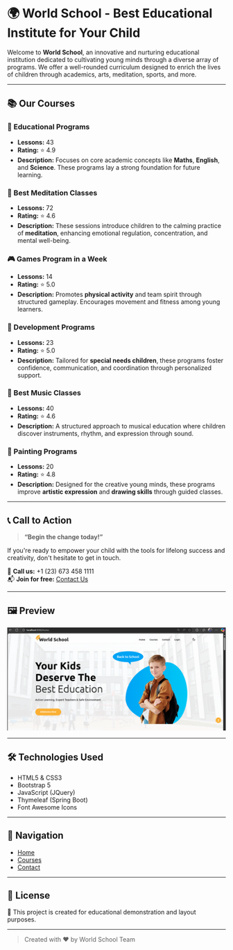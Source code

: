 
# 🌍 World School - Best Educational Institute for Your Child

Welcome to **World School**, an innovative and nurturing educational institution dedicated to cultivating young minds through a diverse array of programs. We offer a well-rounded curriculum designed to enrich the lives of children through academics, arts, meditation, sports, and more.

---

## 📚 Our Courses

### 🧠 Educational Programs
- **Lessons:** 43
- **Rating:** ⭐ 4.9
- **Description:** Focuses on core academic concepts like **Maths**, **English**, and **Science**. These programs lay a strong foundation for future learning.

### 🧘 Best Meditation Classes
- **Lessons:** 72
- **Rating:** ⭐ 4.6
- **Description:** These sessions introduce children to the calming practice of **meditation**, enhancing emotional regulation, concentration, and mental well-being.

### 🎮 Games Program in a Week
- **Lessons:** 14
- **Rating:** ⭐ 5.0
- **Description:** Promotes **physical activity** and team spirit through structured gameplay. Encourages movement and fitness among young learners.

### 🌱 Development Programs
- **Lessons:** 23
- **Rating:** ⭐ 5.0
- **Description:** Tailored for **special needs children**, these programs foster confidence, communication, and coordination through personalized support.

### 🎵 Best Music Classes
- **Lessons:** 40
- **Rating:** ⭐ 4.6
- **Description:** A structured approach to musical education where children discover instruments, rhythm, and expression through sound.

### 🎨 Painting Programs
- **Lessons:** 20
- **Rating:** ⭐ 4.8
- **Description:** Designed for the creative young minds, these programs improve **artistic expression** and **drawing skills** through guided classes.

---

## 📞 Call to Action

> **“Begin the change today!”**

If you're ready to empower your child with the tools for lifelong success and creativity, don't hesitate to get in touch.

📱 **Call us:** +1 (23) 673 458 1111  
📬 **Join for free:** [Contact Us](#)

---

## 🖼 Preview

![World School Courses](https://github.com/vinaysteja2/WorldSchool_BN-FN/blob/master/worldschool/ScreenShots/Screenshot%202025-07-05%20095418.png?raw=true)

---

## 🛠 Technologies Used

- HTML5 & CSS3
- Bootstrap 5
- JavaScript (JQuery)
- Thymeleaf (Spring Boot)
- Font Awesome Icons

---

## 🔗 Navigation

- [Home](#)
- [Courses](#)
- [Contact](#)

---

## 🧾 License

📄 This project is created for educational demonstration and layout purposes.

---

> Created with ❤️ by World School Team
